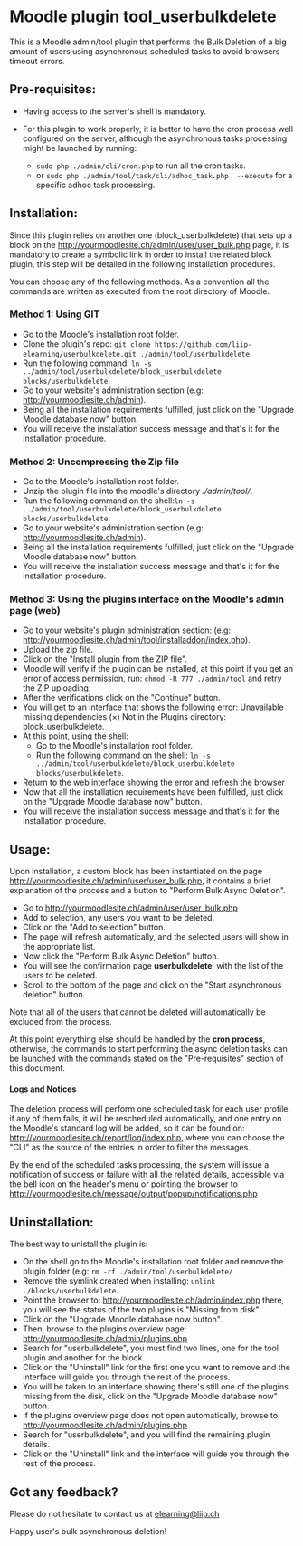 # Moodle plugin tool_userbulkdelete

This is a Moodle admin/tool plugin that performs the Bulk Deletion of a big amount of users using asynchronous scheduled 
tasks to avoid browsers timeout errors.

## Pre-requisites: 

* Having access to the server's shell is mandatory.
* For this plugin to work properly, it is better to have the cron process well configured on the server, although the 
asynchronous tasks processing might be launched by running:
 
    * ```sudo php ./admin/cli/cron.php``` to run all the cron tasks.
    * or ```sudo php ./admin/tool/task/cli/adhoc_task.php  --execute``` for a specific adhoc task processing.
      

## Installation:

Since this plugin relies on another one (block_userbulkdelete) that sets up a block on the http://yourmoodlesite.ch/admin/user/user_bulk.php page, 
it is mandatory to create a symbolic link in order to install the related block plugin, this step will be detailed in the
following installation procedures.

You can choose any of the following methods. As a convention all the commands are written as executed from the root directory of Moodle.
 
### Method 1: Using GIT 

   * Go to the Moodle's installation root folder.
   * Clone the plugin's repo: ```git clone https://github.com/liip-elearning/userbulkdelete.git ./admin/tool/userbulkdelete```.
   * Run the following command: ```ln -s ../admin/tool/userbulkdelete/block_userbulkdelete blocks/userbulkdelete```.
   * Go to your website's administration section (e.g: http://yourmoodlesite.ch/admin).
   * Being all the installation requirements fulfilled, just click on the "Upgrade Moodle database now" button.
   * You will receive the installation success message and that's it for the installation procedure.
        
### Method 2: Uncompressing the Zip file 
 
   * Go to the Moodle's installation root folder.
   * Unzip the plugin file into the moodle's directory *./admin/tool/*. 
   * Run the following command on the shell:```ln -s ../admin/tool/userbulkdelete/block_userbulkdelete blocks/userbulkdelete```. 
   * Go to your website's administration section (e.g: http://yourmoodlesite.ch/admin).
   * Being all the installation requirements fulfilled, just click on the "Upgrade Moodle database now" button.
   * You will receive the installation success message and that's it for the installation procedure.
    
### Method 3: Using the plugins interface on the Moodle's admin page (web)
    
   * Go to your website's plugin administration section: (e.g: http://yourmoodlesite.ch/admin/tool/installaddon/index.php).
   * Upload the zip file.
   * Click on the "Install plugin from the ZIP file".
   * Moodle will verify if the plugin can be installed, at this point if you get an error of access permission, run: ```chmod -R 777 ./admin/tool``` and retry the ZIP uploading.
   * After the verifications click on the "Continue" button.
   * You will get to an interface that shows the following error:
          Unavailable missing dependencies
          (×) Not in the Plugins directory: block_userbulkdelete.
   * At this point, using the shell:
       * Go to the Moodle's installation root folder.
       * Run the following command on the shell: ```ln -s ../admin/tool/userbulkdelete/block_userbulkdelete blocks/userbulkdelete```. 
   * Return to the web interface showing the error and refresh the browser
   * Now that all the installation requirements have been fulfilled, just click on the "Upgrade Moodle database now" button.
   * You will receive the installation success message and that's it for the installation procedure.
   

## Usage:
 
 Upon installation, a custom block has been instantiated on the page http://yourmoodlesite.ch/admin/user/user_bulk.php,
 it contains a brief explanation of the process and a button to "Perform Bulk Async Deletion".

* Go to http://yourmoodlesite.ch/admin/user/user_bulk.php
* Add to selection, any users you want to be deleted.
* Click on the "Add to selection" button.
* The page will refresh automatically, and the selected users will show in the appropriate list.
* Now click the "Perform Bulk Async Deletion" button.
* You will see the confirmation page **userbulkdelete**, with the list of the users to be deleted.
* Scroll to the bottom of the page and click on the "Start asynchronous deletion" button. 

Note that all of the users that cannot be deleted will automatically be excluded from the process.

At this point everything else should be handled by the **cron process**, otherwise, the commands to start performing the
async deletion tasks can be launched with the commands stated on the "Pre-requisites" section of this document.


#### Logs and Notices

The deletion process will perform one scheduled task for each user profile, if any of them fails, it will be rescheduled automatically, 
and one entry on the Moodle's standard log will be added, so it can be found on: http://yourmoodlesite.ch/report/log/index.php, 
where you can choose the "CLI" as the source of the entries in order to filter the messages.

By the end of the scheduled tasks processing, the system will issue a notification of success or failure with all the related details,
accessible via the bell icon on the header's menu or pointing the browser to http://yourmoodlesite.ch/message/output/popup/notifications.php

  
## Uninstallation:

The best way to unistall the plugin is:

* On the shell go to the Moodle's installation root folder and remove the plugin folder (e.g: ```rm -rf ./admin/tool/userbulkdelete/```
* Remove the symlink created when installing: ```unlink ./blocks/userbulkdelete```.
* Point the browser to: http://yourmoodlesite.ch/admin/index.php there, you will see the status of the two plugins is "Missing from disk".
* Click on the "Upgrade Moodle database now button".
* Then, browse to the plugins overview page:  http://yourmoodlesite.ch/admin/plugins.php
* Search for "userbulkdelete", you must find two lines, one for the tool plugin and another for the block.
* Click on the "Uninstall" link for the first one you want to remove and the interface will guide you through the rest of the process.
* You will be taken to an interface showing there's still one of the plugins missing from the disk, click on the "Upgrade Moodle database now" button.
* If the plugins overview page does not open automatically, browse to: http://yourmoodlesite.ch/admin/plugins.php
* Search for "userbulkdelete", and you will find the remaining plugin details.
* Click on the "Uninstall" link and the interface will guide you through the rest of the process.
 
  
 ## Got any feedback?
  
 Please do not hesitate to contact us at elearning@liip.ch
 
 Happy user's bulk asynchronous deletion!
